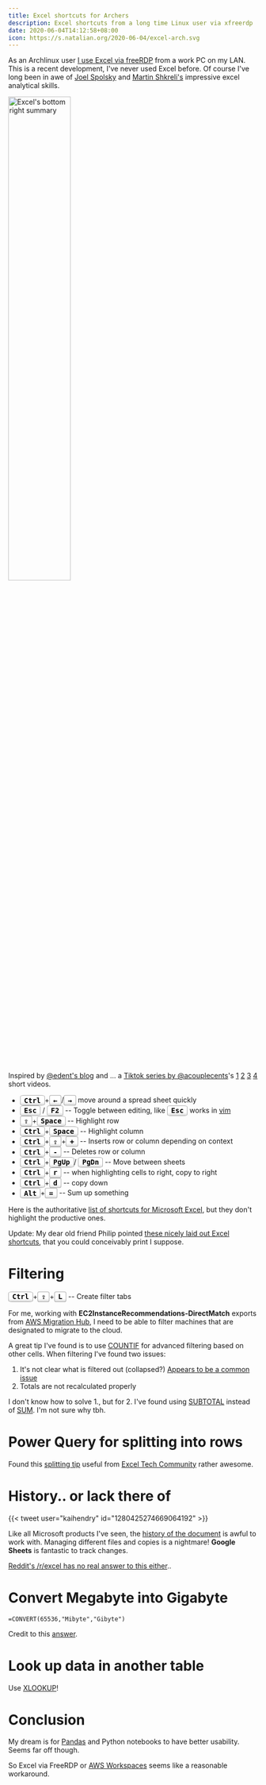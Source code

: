 ```yaml
---
title: Excel shortcuts for Archers
description: Excel shortcuts from a long time Linux user via xfreerdp
date: 2020-06-04T14:12:58+08:00
icon: https://s.natalian.org/2020-06-04/excel-arch.svg
---
```


As an Archlinux user [I use Excel via
freeRDP](https://www.youtube.com/watch?v=uXjBdpYj-ZY) from a work PC on my LAN. This is a recent development, I've never used Excel before. Of course I've long been in awe of [Joel Spolsky](https://www.joelonsoftware.com/about-me/) and [Martin Shkreli's](https://www.youtube.com/watch?v=poyf3Cnb-MQ) impressive excel analytical skills.

<img width="50%" src="https://s.natalian.org/2020-06-04/selected-excel.png" alt="Excel's bottom right summary">

<style>
/* https://shkspr.mobi/blog/2020/05/better-keyboard-buttons-in-html/ */
kbd {
    border: .1em solid #aaa;
    border-radius: 15%;
    display: inline-block;
    padding: .1em .5em;
    background: linear-gradient(180deg, #fff, #fff, #fff, #ddd);
    user-select: none;
    cursor: pointer;
    color: #000;
    font-weight: bold;
}
kbd:hover {
    background: linear-gradient(0deg, #fff, #fff, #fff, #ddd);
}
</style>

Inspired by [@edent's blog](https://shkspr.mobi/blog/2020/05/better-keyboard-buttons-in-html/) and ... a [Tiktok series by @acouplecents](https://www.tiktok.com/@acouplecents)'s [1](https://www.tiktok.com/@acouplecents/video/6819380884333006086) [2](https://www.tiktok.com/@acouplecents/video/6821158756852813062) [3](https://www.tiktok.com/@acouplecents/video/6827655218629463301) [4](https://www.tiktok.com/@acouplecents/video/6827903955343887622) short videos.

- <kbd>Ctrl</kbd>+<kbd>&larr;</kbd>/<kbd>&rarr;</kbd> move around a spread sheet quickly
- <kbd>Esc</kbd> / <kbd>F2</kbd> -- Toggle between editing, like <kbd>Esc</kbd> works in [vim](https://www.vim.org/)
- <kbd>⇪</kbd>+<kbd>Space</kbd> -- Highlight row
- <kbd>Ctrl</kbd>+<kbd>Space</kbd> -- Highlight column
- <kbd>Ctrl</kbd>+<kbd>⇪</kbd>+<kbd>+</kbd> -- Inserts row or column depending on context
- <kbd>Ctrl</kbd>+<kbd>-</kbd> -- Deletes row or column
- <kbd>Ctrl</kbd>+<kbd>PgUp</kbd>/ <kbd>PgDn</kbd> -- Move between sheets
- <kbd>Ctrl</kbd>+<kbd>r</kbd> -- when highlighting cells to right, copy to right
- <kbd>Ctrl</kbd>+<kbd>d</kbd> -- copy down
- <kbd>Alt</kbd>+<kbd>=</kbd> -- Sum up something

Here is the authoritative [list of shortcuts for Microsoft Excel](https://support.office.com/en-us/article/keyboard-shortcuts-in-excel-1798d9d5-842a-42b8-9c99-9b7213f0040f), but they don't highlight the productive ones.

Update: My dear old friend Philip pointed [these nicely laid out Excel shortcuts](https://exceljet.net/keyboard-shortcuts), that you could conceivably print I suppose.

# Filtering

<kbd>Ctrl</kbd>+<kbd>⇪</kbd>+<kbd>L</kbd> -- Create filter tabs

For me, working with **EC2InstanceRecommendations-DirectMatch** exports from [AWS
Migration Hub](https://aws.amazon.com/migration-hub/), I need to be able to
filter machines that are designated to migrate to the cloud.

A great tip I've found is to use [COUNTIF](https://www.extendoffice.com/documents/excel/3694-excel-filter-based-on-another-sheet.html) for advanced filtering based on other cells. When filtering I've found two issues:

1. It's not clear what is filtered out (collapsed?) [Appears to be a common issue](https://www.reddit.com/r/excel/comments/gwexnr/how_can_i_be_made_better_aware_of_filtered_rows/fsuitde/)
2. Totals are not recalculated properly

I don't know how to solve 1., but for 2. I've found using [SUBTOTAL](https://support.office.com/en-us/article/subtotal-function-7b027003-f060-4ade-9040-e478765b9939) instead of [SUM](https://support.microsoft.com/en-us/office/sum-function-043e1c7d-7726-4e80-8f32-07b23e057f89). I'm not sure why tbh.

# Power Query for splitting into rows

Found this [splitting tip](https://s.natalian.org/2020-07-02/PivotTable_PQ.mp4)
useful from [Excel Tech
Community](https://techcommunity.microsoft.com/t5/excel/split-a-column/m-p/1493909)
rather awesome.

# History.. or lack there of

{{< tweet user="kaihendry" id="1280425274669064192" >}}

Like all Microsoft products I've seen, the [history of the
document](https://s.natalian.org/2020-06-04/diff-excel.mp4) is awful to work
with. Managing different files and copies is a nightmare! **Google Sheets**
is fantastic to track changes.

[Reddit's /r/excel has no real answer to this either](https://www.reddit.com/r/excel/comments/gwvpgc/excel_version_history_appears_unusable_is_there_a/fsyctrx/)..

# Convert Megabyte into Gigabyte

    =CONVERT(65536,"Mibyte","Gibyte")

Credit to this [answer](https://techcommunity.microsoft.com/t5/excel/convert-column-of-mb-to-gb/m-p/1505013/highlight/true#M67749).

# Look up data in another table

Use [XLOOKUP](https://support.microsoft.com/en-us/office/xlookup-function-b7fd680e-6d10-43e6-84f9-88eae8bf5929)!

# Conclusion

My dream is for [Pandas](https://pandas.pydata.org/) and Python notebooks to
have better usability. Seems far off though.

So Excel via FreeRDP or [AWS Workspaces](https://aws.amazon.com/workspaces/) seems like a reasonable workaround.
